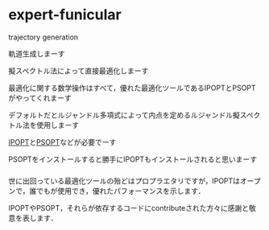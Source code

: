 # expert-funicular
trajectory generation

軌道生成しまーす

擬スペクトル法によって直接最適化しまーす

最適化に関する数学操作はすべて，優れた最適化ツールであるIPOPTとPSOPTがやってくれまーす

デフォルトだとルジャンドル多項式によって内点を定めるルジャンドル擬スペクトル法を使用しまーす

[IPOPT](https://github.com/coin-or/Ipopt)と[PSOPT](https://github.com/PSOPT/psopt)などが必要でーす

PSOPTをインストールすると勝手にIPOPTもインストールされると思いまーす

###
世に出回っている最適化ツールの殆どはプロプラエタリですが，IPOPTはオープンで，誰でもが使用でき，優れたパフォーマンスを示します．

IPOPTやPSOPT，それらが依存するコードにcontributeされた方々に感謝と敬意を表します．
